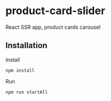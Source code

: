 # product-card-slider

React SSR app, product cards carousel

## Installation

Install
```
npm install
```

Run
```
npm run startAll
```
